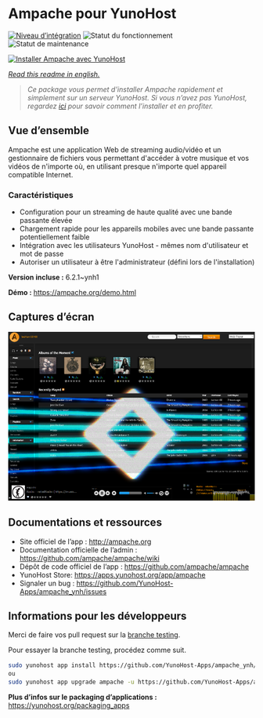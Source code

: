 <!--
N.B.: This README was automatically generated by https://github.com/YunoHost/apps/tree/master/tools/README-generator
It shall NOT be edited by hand.
-->

# Ampache pour YunoHost

[![Niveau d’intégration](https://dash.yunohost.org/integration/ampache.svg)](https://dash.yunohost.org/appci/app/ampache) ![Statut du fonctionnement](https://ci-apps.yunohost.org/ci/badges/ampache.status.svg) ![Statut de maintenance](https://ci-apps.yunohost.org/ci/badges/ampache.maintain.svg)

[![Installer Ampache avec YunoHost](https://install-app.yunohost.org/install-with-yunohost.svg)](https://install-app.yunohost.org/?app=ampache)

*[Read this readme in english.](./README.md)*

> *Ce package vous permet d’installer Ampache rapidement et simplement sur un serveur YunoHost.
Si vous n’avez pas YunoHost, regardez [ici](https://yunohost.org/#/install) pour savoir comment l’installer et en profiter.*

## Vue d’ensemble

Ampache est une application Web de streaming audio/vidéo et un gestionnaire de fichiers vous permettant d'accéder à votre musique et vos vidéos de n'importe où, en utilisant presque n'importe quel appareil compatible Internet.

### Caractéristiques

  * Configuration pour un streaming de haute qualité avec une bande passante élevée
  * Chargement rapide pour les appareils mobiles avec une bande passante potentiellement faible
  * Intégration avec les utilisateurs YunoHost - mêmes nom d'utilisateur et mot de passe
  * Autoriser un utilisateur à être l'administrateur (défini lors de l'installation)

**Version incluse :** 6.2.1~ynh1

**Démo :** https://ampache.org/demo.html

## Captures d’écran

![Capture d’écran de Ampache](./doc/screenshots/visualizer.png)

## Documentations et ressources

* Site officiel de l’app : <http://ampache.org>
* Documentation officielle de l’admin : <https://github.com/ampache/ampache/wiki>
* Dépôt de code officiel de l’app : <https://github.com/ampache/ampache>
* YunoHost Store: <https://apps.yunohost.org/app/ampache>
* Signaler un bug : <https://github.com/YunoHost-Apps/ampache_ynh/issues>

## Informations pour les développeurs

Merci de faire vos pull request sur la [branche testing](https://github.com/YunoHost-Apps/ampache_ynh/tree/testing).

Pour essayer la branche testing, procédez comme suit.

``` bash
sudo yunohost app install https://github.com/YunoHost-Apps/ampache_ynh/tree/testing --debug
ou
sudo yunohost app upgrade ampache -u https://github.com/YunoHost-Apps/ampache_ynh/tree/testing --debug
```

**Plus d’infos sur le packaging d’applications :** <https://yunohost.org/packaging_apps>